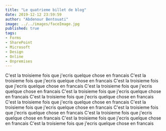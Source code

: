 ```yaml
---
title: "Le quatrieme billet de blog"
date: 2019-12-12 23:59:59
author: "Abdenour Bentouati"
image: ../../images/faceImage.jpg
published: true
tags: 
- Forms 
- SharePoint 
- Microsoft
- Design
- Online
- Onpremises
---
```


C'est la troisieme fois que j'ecris quelque chose en francais C'est la troisieme fois que j'ecris quelque chose en francais C'est la troisieme fois que j'ecris quelque chose en francais C'est la troisieme fois que j'ecris quelque chose en francais C'est la troisieme fois que j'ecris quelque chose en francais C'est la troisieme fois que j'ecris quelque chose en francais C'est la troisieme fois que j'ecris quelque chose en francais C'est la troisieme fois que j'ecris quelque chose en francais C'est la troisieme fois que j'ecris quelque chose en francais C'est la troisieme fois que j'ecris quelque chose en francais C'est la troisieme fois que j'ecris quelque chose en francais C'est la troisieme fois que j'ecris quelque chose en francais 